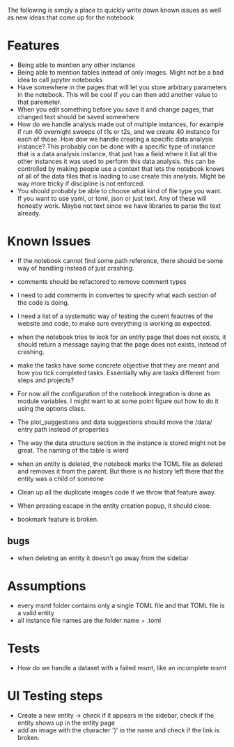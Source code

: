 The following is simply a place to quickly write down known issues as well as new ideas that come up for the notebook


# Features

* Being able to mention any other instance
* Being able to mention tables instead of only images. Might not be a bad idea to call jupyter notebooks
* Have somewhere in the pages that will let you store arbitrary parameters in the notebook. This will be cool if you can then add another value to that paremeter.
* When you edit something before you save it and change pages, that changed text should be saved somewhere
* How do we handle analysis made out of multiple instances, for example if run 40 overnight sweeps of t1s or t2s, and we create 40 instance for each of those. How dow we handle creating a specific data analysis instance? This probably con be done with a specific type of instance that is a data analysis instance, that just has a field where it list all the other instances it was used to perform this data analysis. this can be controlled by making people use a context that lets the notebook knows of all of the data files that is loading to use create this analysis. Might be way more tricky if discipline is not enforced.
* You should probably be able to choose what kind of file type you want. If you want to use yaml, or toml, json or just text. Any of these will honestly work. Maybe not text since we have libraries to parse the text already.



# Known Issues

- If the notebook cannot find some path reference, there should be some way of handling instead of just crashing.
- comments should be refactored to remove comment types
- I need to add comments in convertes to specify what each section of the code is doing. 
- I need a list of a systematic way of testing the curent feautres of the website and code, to make sure everything is working as expected.
- when the notebook tries to look for an entity page that does not exists, it should return a message saying that the page does not exists, instead of crashing.
- make the tasks have some concrete objective that they are meant and how you tick completed tasks. Essentially why are tasks different from steps and projects?

- For now all the configuration of the notebook integration is done as module variables. I might want to at some point figure out how to do it using the options class.
- The plot_suggestions and data suggestions shouild move the /data/ entry path instead of properties
- The way the data structure section in the instance is stored might not be great. The naming of the table is wierd

- when an entity is deleted, the notebook marks the TOML file as deleted and removes it from the parent. But there is no history left there that the entity was a child of someone 
- Clean up all the duplicate images code if we throw that feature away.
- When pressing escape in the entity creation popup, it should close.
- bookmark feature is broken.

## bugs

- when deleting an entity it doesn't go away from the sidebar


# Assumptions

- every msmt folder contains only a single TOML file and that TOML file is a valid entity
- all instance file names are the folder name + .toml

# Tests

- How do we handle a dataset with a failed msmt, like an incomplete msmt

# UI Testing steps

- Create a new entity -> check if it appears in the sidebar, check if the entity shows up in the entity page
- add an image with the character ')' in the name and check if the link is broken.
